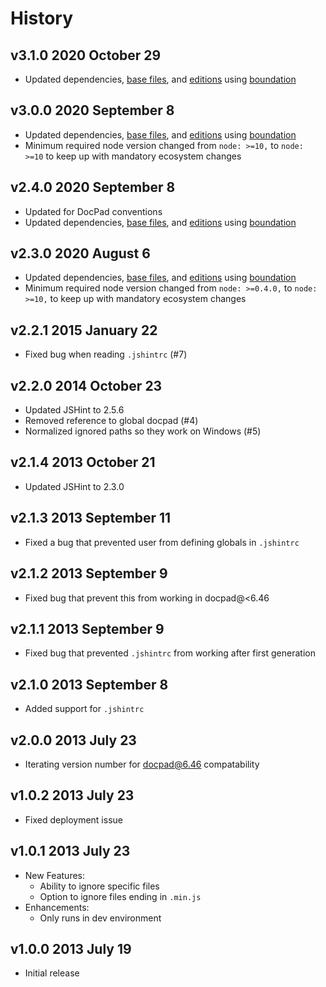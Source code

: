 # History

## v3.1.0 2020 October 29

-   Updated dependencies, [base files](https://github.com/bevry/base), and [editions](https://editions.bevry.me) using [boundation](https://github.com/bevry/boundation)

## v3.0.0 2020 September 8

-   Updated dependencies, [base files](https://github.com/bevry/base), and [editions](https://editions.bevry.me) using [boundation](https://github.com/bevry/boundation)
-   Minimum required node version changed from `node: >=10,` to `node: >=10` to keep up with mandatory ecosystem changes

## v2.4.0 2020 September 8

-   Updated for DocPad conventions
-   Updated dependencies, [base files](https://github.com/bevry/base), and [editions](https://editions.bevry.me) using [boundation](https://github.com/bevry/boundation)

## v2.3.0 2020 August 6

-   Updated dependencies, [base files](https://github.com/bevry/base), and [editions](https://editions.bevry.me) using [boundation](https://github.com/bevry/boundation)
-   Minimum required node version changed from `node: >=0.4.0,` to `node: >=10,` to keep up with mandatory ecosystem changes

## v2.2.1 2015 January 22

-   Fixed bug when reading `.jshintrc` (#7)

## v2.2.0 2014 October 23

-   Updated JSHint to 2.5.6
-   Removed reference to global docpad (#4)
-   Normalized ignored paths so they work on Windows (#5)

## v2.1.4 2013 October 21

-   Updated JSHint to 2.3.0

## v2.1.3 2013 September 11

-   Fixed a bug that prevented user from defining globals in `.jshintrc`

## v2.1.2 2013 September 9

-   Fixed bug that prevent this from working in docpad@<6.46

## v2.1.1 2013 September 9

-   Fixed bug that prevented `.jshintrc` from working after first generation

## v2.1.0 2013 September 8

-   Added support for `.jshintrc`

## v2.0.0 2013 July 23

-   Iterating version number for docpad@6.46 compatability

## v1.0.2 2013 July 23

-   Fixed deployment issue

## v1.0.1 2013 July 23

-   New Features:
    -   Ability to ignore specific files
    -   Option to ignore files ending in `.min.js`
-   Enhancements:
    -   Only runs in dev environment

## v1.0.0 2013 July 19

-   Initial release
